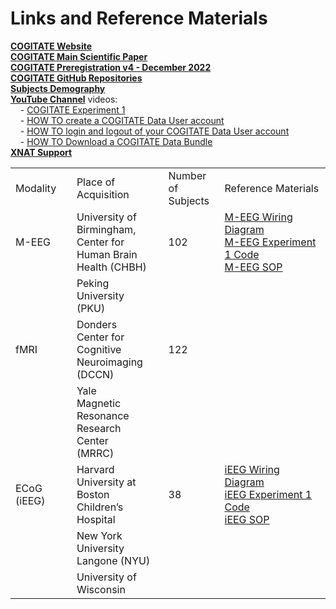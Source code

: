 # Links and Reference Materials

<a href="https://www.arc-cogitate.com/" target="_blank">**COGITATE Website**</a>  
<a href="https://doi.org/10.1371/journal.pone.0268577" target="_blank">**COGITATE Main Scientific Paper**</a>  
<a href="https://osf.io/gm3vd" target="_blank">**COGITATE Preregistration v4 - December 2022**</a>  
<a href="https://github.com/Cogitate-consortium" target="_blank">**COGITATE GitHub Repositories**</a>  
<a href="https://github.com/Cogitate-consortium/cogitate-data/blob/merge_docs/assets/documentation/linked_files/subjects_demography-EXP1-released-data_2024-04-026_v1.1.xlsx" target="_blank">**Subjects Demography**</a>  
<a href="https://www.youtube.com/@ARC-COGITATE" target="_blank">**YouTube Channel**</a> videos:  
&nbsp;&nbsp;&nbsp;&nbsp;- <a href="https://www.youtube.com/watch?v=V93Agvo4G2Y" target="_blank">COGITATE Experiment 1</a>  
&nbsp;&nbsp;&nbsp;&nbsp;- <a href="https://www.youtube.com/watch?v=FFqN5Pech0w" target="_blank">HOW TO create a COGITATE Data User account</a>  
&nbsp;&nbsp;&nbsp;&nbsp;- <a href="https://www.youtube.com/watch?v=6BR3uYqiDiU" target="_blank">HOW TO login and logout of your COGITATE Data User account</a>  
&nbsp;&nbsp;&nbsp;&nbsp;- <a href="https://www.youtube.com/watch?v=KraiX4ttE2o" target="_blank">HOW TO Download a COGITATE Data Bundle</a>  
<a href="https://wiki.xnat.org/documentation/" target="_blank">**XNAT Support**</a>  

|   |   |   |   |
|---|---|---|---|
|Modality|Place of Acquisition|Number of <br>Subjects|Reference Materials|
|M-EEG|University of <br>Birmingham, <br>Center for <br>Human Brain <br>Health (CHBH)|102|<a href="https://github.com/Cogitate-consortium/cogitate-data/blob/merge_docs/assets/documentation/linked_files/cogitate_wiring_diagrams_MEEG.pdf" target="_blank">M-EEG Wiring Diagram</a><br><a href="https://github.com/Cogitate-consortium/cogitate-experiment-code/tree/MEEG-Exp1" target="_blank">M-EEG Experiment 1 Code</a><br><a href="https://github.com/Cogitate-consortium/cogitate-data/blob/merge_docs/assets/documentation/linked_files/MEG%20SOP_v1.0.pdf" target="_blank">M-EEG SOP</a>|
| |Peking University <br>(PKU)|
|fMRI|Donders <br>Center for <br>Cognitive <br>Neuroimaging <br>(DCCN)|122||
| |Yale <br>Magnetic <br>Resonance <br> Research <br>Center <br>(MRRC)|
|ECoG (iEEG)|Harvard <br>University at <br>Boston <br>Children’s <br>Hospital|38|<a href="https://github.com/Cogitate-consortium/cogitate-data/blob/merge_docs/assets/documentation/linked_files/cogitate-wiring-diagrams_ECOG_2024-04-26_v1.1.pdf" target="_blank">iEEG Wiring Diagram</a><br><a href="https://github.com/Cogitate-consortium/cogitate-experiment-code/tree/ECOG-Exp1-Latest" target="_blank">iEEG Experiment 1 Code</a><br><a href="https://github.com/Cogitate-consortium/cogitate-data/blob/merge_docs/assets/documentation/linked_files/SOP%20iEEG%20General_v2.pdf" target="_blank">iEEG SOP</a>|
| |New York <br>University <br>Langone (NYU)|
| |University of <br>Wisconsin|

